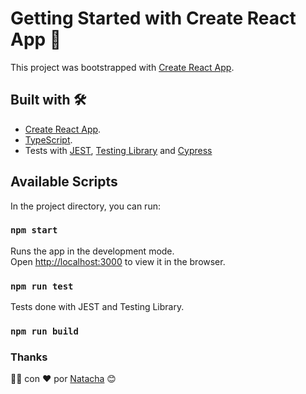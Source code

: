  # Getting Started with Create React App 🚀

This project was bootstrapped with [Create React App](https://github.com/facebook/create-react-app).

## Built with 🛠️

- [Create React App](https://github.com/facebook/create-react-app).
- [TypeScript](https://www.typescriptlang.org/).
- Tests with [JEST](https://jestjs.io/en/), [Testing Library](https://testing-library.com/) and [Cypress](https://www.cypress.io/)

## Available Scripts

In the project directory, you can run:
### `npm start`

Runs the app in the development mode.\
Open [http://localhost:3000](http://localhost:3000) to view it in the browser.
### `npm run test`

Tests done with JEST and Testing Library.

### `npm run build`

### Thanks

👩‍💻 con ❤️ por [Natacha](https://www.linkedin.com/in/natacha-ivannikova-261478113/) 😊
